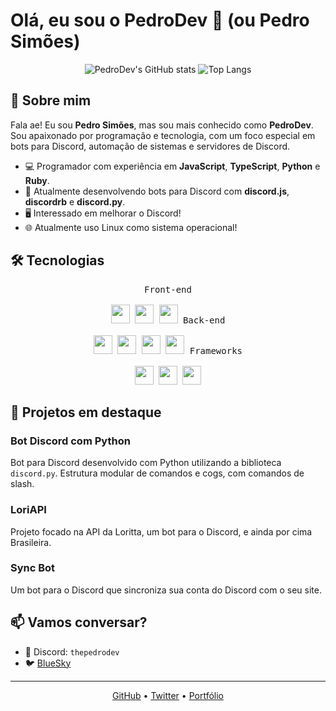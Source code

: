 # Olá, eu sou o **PedroDev** 👋 (ou **Pedro Simões**)

<p align="center">
  <img src="https://github-readme-stats.vercel.app/api?username=pedrodevelopagens&show_icons=true&theme=radical" alt="PedroDev's GitHub stats" />
  <img src="https://github-readme-stats.vercel.app/api/top-langs/?username=pedrodevelopagens&layout=compact&theme=radical" alt="Top Langs" />
</p>

## 🚀 Sobre mim

Fala ae! Eu sou **Pedro Simões**, mas sou mais conhecido como **PedroDev**. Sou apaixonado por programação e tecnologia, com um foco especial em bots para Discord, automação de sistemas e servidores de Discord.

- 💻 Programador com experiência em **JavaScript**, **TypeScript**, **Python** e **Ruby**.
- 🔧 Atualmente desenvolvendo bots para Discord com **discord.js**, **discordrb** e **discord.py**.
- 🖥️ Interessado em melhorar o Discord!
- 🌐 Atualmente uso Linux como sistema operacional!

## 🛠️ Tecnologias

<p align="center">
  <kbd>
    <kbd>Front-end</kbd>
    <br>
    <br>
    <img width="30px" src="https://cdn.jsdelivr.net/gh/devicons/devicon/icons/html5/html5-original.svg" style="animation: float 3s ease-in-out infinite;" /> 
    <img width="30px" src="https://cdn.jsdelivr.net/gh/devicons/devicon/icons/css3/css3-plain.svg" style="animation: float 3s ease-in-out infinite; animation-delay: 0.5s;" /> 
    <img width="30px" src="https://cdn.jsdelivr.net/gh/devicons/devicon/icons/javascript/javascript-original.svg" style="animation: float 3s ease-in-out infinite; animation-delay: 1s;" />
  </kbd>
  <kbd>
    <kbd>Back-end</kbd>
    <br>
    <br>
    <img width="30px" src="https://cdn.jsdelivr.net/gh/devicons/devicon/icons/typescript/typescript-original.svg" style="animation: float 3s ease-in-out infinite; animation-delay: 0.5s;" />
    <img width="30px" src="https://cdn.jsdelivr.net/gh/devicons/devicon/icons/nodejs/nodejs-original.svg" style="animation: float 3s ease-in-out infinite; animation-delay: 1s;" />
    <img width="30px" src="https://cdn.jsdelivr.net/gh/devicons/devicon/icons/python/python-original.svg" style="animation: float 3s ease-in-out infinite; animation-delay: 1.5s;" />
    <img width="30px" src="https://cdn.jsdelivr.net/gh/devicons/devicon/icons/ruby/ruby-original.svg" style="animation: float 3s ease-in-out infinite; animation-delay: 2s;" />
  </kbd>
  <kbd>
    <kbd>Frameworks</kbd>
    <br>
    <br>
    <img width="30px" src="https://cdn.jsdelivr.net/gh/devicons/devicon/icons/react/react-original.svg" style="animation: float 3s ease-in-out infinite;" />
    <img width="30px" src="https://cdn.jsdelivr.net/npm/devicon@2.16.0/icons/discordjs/discordjs-original.svg" style="animation: float 3s ease-in-out infinite; animation-delay: 1s;" />
    <img width="30px" src="https://cdn.jsdelivr.net/npm/devicon@2.16.0/icons/mongoose/mongoose-original.svg" style="animation: float 3s ease-in-out infinite; animation-delay: 1.5s;" />
  </kbd>
</p>

## 🌟 Projetos em destaque

### Bot Discord com Python
Bot para Discord desenvolvido com Python utilizando a biblioteca `discord.py`. Estrutura modular de comandos e cogs, com comandos de slash.

### LoriAPI
Projeto focado na API da Loritta, um bot para o Discord, e ainda por cima Brasileira.

### Sync Bot
Um bot para o Discord que sincroniza sua conta do Discord com o seu site.

## 📫 Vamos conversar?

- 💬 Discord: `thepedrodev`
- 🐦 [BlueSky](https://bsky.app/profile/zunkinha.bsky.social)

---

<p align="center">
  <a href="https://github.com/pedrodevelopagens">GitHub</a> •
  <a href="https://twitter.com/viperszx_dev">Twitter</a> •
  <a href="https://pedrodev.opsystems.shop">Portfólio</a>
</p>
